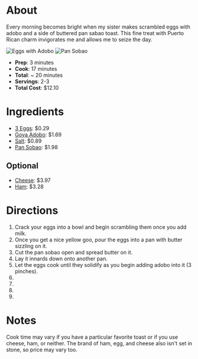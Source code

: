 # About

Every morning becomes bright when my sister makes scrambled eggs with adobo and a side of buttered pan sabao toast. This fine treat with Puerto Rican charm invigorates me and allows me to seize the day.

![Eggs with Adobo](https://nildaskitchen.net/wp-content/uploads/2011/09/scrambled-eggs.jpg) 
![Pan Sobao](./Pab.png)

* **Prep**: 3 minutes
* **Cook**: 17 minutes
* **Total**: ~ 20 minutes
* **Servings**: 2-3
* **Total Cost**: $12.10

# Ingredients
* [3 Eggs](https://grocery.walmart.com/ip/Great-Value-Large-White-Eggs-18-count-36-oz/172844767): $0.29
* [Goya Adobo](https://www.target.com/p/goya-adobo-all-purpose-seasoning-8-oz/-/A-14771792?ref=tgt_adv_XS000000&AFID=google_pla_df&fndsrc=tgtao&CPNG=PLA_Grocery%2BShopping_Local&adgroup=SC_Grocery&LID=700000001170770pgs&network=g&device=c&location=9002030&ds_rl=1246978&ds_rl=1247077&ds_rl=1246978&gclid=EAIaIQobChMIibPRrcr-5wIVC9vACh3fIgW4EAkYASABEgKvlvD_BwE&gclsrc=aw.ds): $1.69
* [Salt](https://www.target.com/p/morton-iodized-salt-26oz/-/A-13171237): $0.89
* [Pan Sobao](https://grocery.walmart.com/ip/Los-Cidrines-Pan-Sobao-Sweet-Bread/154686007): $1.98
## Optional
* [Cheese](https://grocery.walmart.com/ip/Kraft-Singles-American-Slices-24-ct-16-0-oz-Wrapper/10452905): $3.97
* [Ham](https://grocery.walmart.com/ip/Hillshire-Farm-Ultra-Thin-Sliced-Lunchmeat-Black-Forest-Ham-9-oz/26832120): $3.28

# Directions
1. Crack your eggs into a bowl and begin scrambling them once you add milk.
1. Once you get a nice yellow goo, pour the eggs into a pan with butter sizzling on it.
1. Cut the pan sobao open and spread butter on it.
1. Lay it innards down onto another pan.
1. Let the eggs cook until they solidify as you begin adding adobo into it (3 pinches).
1.
1.
1.
1.

# Notes
Cook time may vary if you have a particular favorite toast or if you use cheese, ham, or neither. The brand of ham, egg, and cheese also isn't set in stone, so price may vary too.